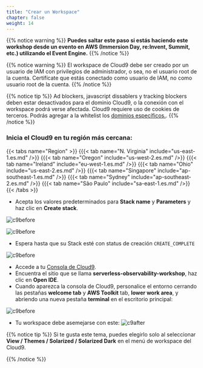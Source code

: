 ```yaml
---
title: "Crear un Workspace"
chapter: false
weight: 14
---
```


{{% notice warning %}}
**Puedes saltar este paso si estás haciendo este workshop desde un evento en AWS (Immersion Day, re:Invent, Summit, etc.) utilizando el Event Engine.**
{{% /notice %}}

{{% notice warning %}}
El workspace de Cloud9 debe ser creado por un usuario de IAM con privilegios de administrador, o sea, no el usuario root de la cuenta. Certifícate que estás conectado como usuario de IAM, no como usuario root de la cuenta.
{{% /notice %}}


{{% notice tip %}}
Ad blockers, javascript dissablers y tracking blockers deben estar desactivados para el dominio Cloud9, o la conexión con el workspace podrá verse afectada. Cloud9 requiere uso de cookies de terceros. Podrás agregar a la whitelist los [dominios específicos.]( https://docs.aws.amazon.com/cloud9/latest/user-guide/troubleshooting.html#troubleshooting-env-loading).
{{% /notice %}}

### Inicia el Cloud9 en tu región más cercana:
{{< tabs name="Region" >}}
{{{< tab name="N. Virginia" include="us-east-1.es.md" />}}
{{{< tab name="Oregon" include="us-west-2.es.md" />}}
{{{< tab name="Ireland" include="eu-west-1.es.md" />}}
{{{< tab name="Ohio" include="us-east-2.es.md" />}}
{{{< tab name="Singapore" include="ap-southeast-1.es.md" />}}
{{{< tab name="Sydney" include="ap-southeast-2.es.md" />}}
{{{< tab name="São Paulo" include="sa-east-1.es.md" />}}
{{< /tabs >}}


- Acepta los valores predeterminados para **Stack name** y **Parameters**  y haz clic en **Create stack**. 

![c9before](/images/cfn-stack-1.png)

![c9before](/images/cfn-stack-2.png)

- Espera hasta que su Stack esté con status de creación `CREATE_COMPLETE`

![c9before](/images/cfn-stack-3.png)

- Accede a tu [Consola de Cloud9](https://console.aws.amazon.com/cloud9/home).
- Encuentra el sitio que se llama **serverless-observability-workshop**, haz clic en **Open IDE**.
- Cuando aparezca la consola de Cloud9, personalice el entorno cerrando las pestañas **welcome tab** y **AWS Toolkit** tab, **lower work area**, y abriendo una nueva pestaña **terminal** en el escritorio principal:

![c9before](/images/c9before.png)

- Tu workspace debe asemejarse con este: 
![c9after](/images/c9after.png)


{{% notice tip %}}
Si te gusta este tema, puedes elegirlo solo al seleccionar **View / Themes / Solarized / Solarized Dark**
en el menú de workspace del Cloud9. 

{{% /notice %}}

